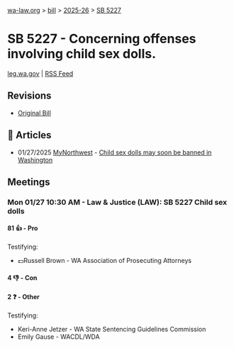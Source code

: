 [wa-law.org](/) > [bill](/bill/) > [2025-26](/bill/2025-26/) > [SB 5227](/bill/2025-26/sb/5227/)

# SB 5227 - Concerning offenses involving child sex dolls.
[leg.wa.gov](https://app.leg.wa.gov/billsummary?BillNumber=5227&Year=2025&Initiative=false) | [RSS Feed](./rss.xml)

## Revisions
* [Original Bill](1/)

## 📰 Articles
* 01/27/2025 [MyNorthwest](/org/mynorthwest/) - [Child sex dolls may soon be banned in Washington](https://mynorthwest.com/mynorthwest-politics/child-sex-dolls-may-soon-be-banned-in-washington/4034846#:~:text=Senate%20Bill%205227)

## Meetings
### Mon 01/27 10:30 AM - Law & Justice (LAW): SB 5227 Child sex dolls
#### 81 👍 - Pro
Testifying:
* 💵Russell Brown - WA Association of Prosecuting Attorneys

#### 4 👎 - Con

#### 2 ❓ - Other
Testifying:
* Keri-Anne Jetzer - WA State Sentencing Guidelines Commission
* Emily Gause - WACDL/WDA
